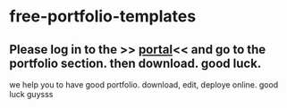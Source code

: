 # free-portfolio-templates
## Please log in to the >> [portal](https://portal.ngcodex.com/course/view.php?id=9)<< and go to the portfolio section. then download. good luck.
we help you to have good portfolio. download, edit, deploye online. good luck guysss
